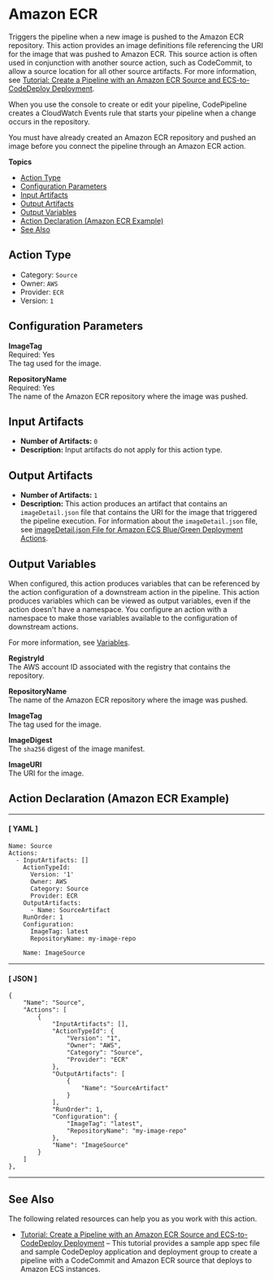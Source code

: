 # Amazon ECR<a name="action-reference-ECR"></a>

Triggers the pipeline when a new image is pushed to the Amazon ECR repository\. This action provides an image definitions file referencing the URI for the image that was pushed to Amazon ECR\. This source action is often used in conjunction with another source action, such as CodeCommit, to allow a source location for all other source artifacts\. For more information, see [Tutorial: Create a Pipeline with an Amazon ECR Source and ECS\-to\-CodeDeploy Deployment](tutorials-ecs-ecr-codedeploy.md)\.

When you use the console to create or edit your pipeline, CodePipeline creates a CloudWatch Events rule that starts your pipeline when a change occurs in the repository\.

You must have already created an Amazon ECR repository and pushed an image before you connect the pipeline through an Amazon ECR action\.

**Topics**
+ [Action Type](#action-reference-ECR-type)
+ [Configuration Parameters](#action-reference-ECR-config)
+ [Input Artifacts](#action-reference-ECR-input)
+ [Output Artifacts](#action-reference-ECR-output)
+ [Output Variables](#action-reference-ECR-variables)
+ [Action Declaration \(Amazon ECR Example\)](#action-reference-ECR-example)
+ [See Also](#action-reference-ECR-links)

## Action Type<a name="action-reference-ECR-type"></a>
+ Category: `Source`
+ Owner: `AWS`
+ Provider: `ECR`
+ Version: `1`

## Configuration Parameters<a name="action-reference-ECR-config"></a>

**ImageTag**  
Required: Yes  
The tag used for the image\.

**RepositoryName**  
Required: Yes  
The name of the Amazon ECR repository where the image was pushed\.

## Input Artifacts<a name="action-reference-ECR-input"></a>
+ **Number of Artifacts:** `0`
+ **Description:** Input artifacts do not apply for this action type\.

## Output Artifacts<a name="action-reference-ECR-output"></a>
+ **Number of Artifacts:** `1` 
+ **Description:** This action produces an artifact that contains an `imageDetail.json` file that contains the URI for the image that triggered the pipeline execution\. For information about the `imageDetail.json` file, see [imageDetail\.json File for Amazon ECS Blue/Green Deployment Actions](file-reference.md#file-reference-ecs-bluegreen)\.

## Output Variables<a name="action-reference-ECR-variables"></a>

When configured, this action produces variables that can be referenced by the action configuration of a downstream action in the pipeline\. This action produces variables which can be viewed as output variables, even if the action doesn't have a namespace\. You configure an action with a namespace to make those variables available to the configuration of downstream actions\.

For more information, see [Variables](reference-variables.md)\.

**RegistryId**  
The AWS account ID associated with the registry that contains the repository\.

**RepositoryName**  
The name of the Amazon ECR repository where the image was pushed\.

**ImageTag**  
The tag used for the image\.

**ImageDigest**  
The `sha256` digest of the image manifest\.

**ImageURI**  
The URI for the image\.

## Action Declaration \(Amazon ECR Example\)<a name="action-reference-ECR-example"></a>

------
#### [ YAML ]

```
Name: Source
Actions:
  - InputArtifacts: []
    ActionTypeId:
      Version: '1'
      Owner: AWS
      Category: Source
      Provider: ECR
    OutputArtifacts:
      - Name: SourceArtifact
    RunOrder: 1
    Configuration:
      ImageTag: latest
      RepositoryName: my-image-repo

    Name: ImageSource
```

------
#### [ JSON ]

```
{
    "Name": "Source",
    "Actions": [
        {
            "InputArtifacts": [],
            "ActionTypeId": {
                "Version": "1",
                "Owner": "AWS",
                "Category": "Source",
                "Provider": "ECR"
            },
            "OutputArtifacts": [
                {
                    "Name": "SourceArtifact"
                }
            ],
            "RunOrder": 1,
            "Configuration": {
                "ImageTag": "latest",
                "RepositoryName": "my-image-repo"
            },
            "Name": "ImageSource"
        }
    ]
},
```

------

## See Also<a name="action-reference-ECR-links"></a>

The following related resources can help you as you work with this action\.
+ [Tutorial: Create a Pipeline with an Amazon ECR Source and ECS\-to\-CodeDeploy Deployment](tutorials-ecs-ecr-codedeploy.md) – This tutorial provides a sample app spec file and sample CodeDeploy application and deployment group to create a pipeline with a CodeCommit and Amazon ECR source that deploys to Amazon ECS instances\.